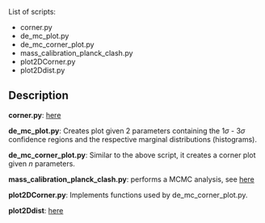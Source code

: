 List of scripts:
  - corner.py
  - de_mc_plot.py
  - de_mc_corner_plot.py
  - mass_calibration_planck_clash.py
  - plot2DCorner.py
  - plot2Ddist.py

Description
----------- 

**corner.py**: [here](https://github.com/dfm/corner.py) 

**de_mc_plot.py**: Creates plot given 2 parameters containing the 1$\sigma$ - 3$\sigma$ confidence regions and the
respective marginal distributions (histograms).

**de_mc_corner_plot.py**: Similar to the above script, it creates a corner plot
given $n$ parameters.

**mass_calibration_planck_clash.py**: performs a MCMC analysis, see [here](http://adsabs.harvard.edu/cgi-bin/bib_query?arXiv:1608.05356)

**plot2DCorner.py**: Implements functions used by de_mc_corner_plot.py.

**plot2Ddist**: [here](https://github.com/ndhuang/python-lib/blob/master/plot2Ddist.py)
